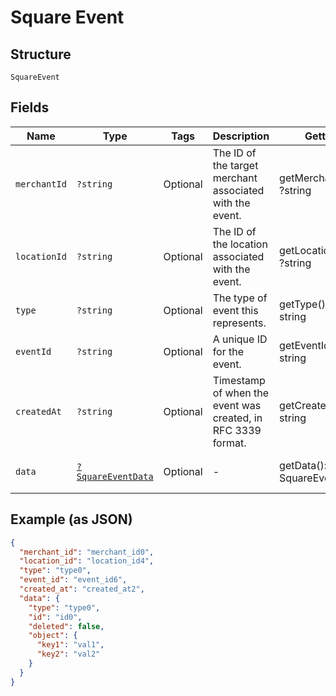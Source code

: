 
# Square Event

## Structure

`SquareEvent`

## Fields

| Name | Type | Tags | Description | Getter | Setter |
|  --- | --- | --- | --- | --- | --- |
| `merchantId` | `?string` | Optional | The ID of the target merchant associated with the event. | getMerchantId(): ?string | setMerchantId(?string merchantId): void |
| `locationId` | `?string` | Optional | The ID of the location associated with the event. | getLocationId(): ?string | setLocationId(?string locationId): void |
| `type` | `?string` | Optional | The type of event this represents. | getType(): ?string | setType(?string type): void |
| `eventId` | `?string` | Optional | A unique ID for the event. | getEventId(): ?string | setEventId(?string eventId): void |
| `createdAt` | `?string` | Optional | Timestamp of when the event was created, in RFC 3339 format. | getCreatedAt(): ?string | setCreatedAt(?string createdAt): void |
| `data` | [`?SquareEventData`](../../doc/models/square-event-data.md) | Optional | - | getData(): ?SquareEventData | setData(?SquareEventData data): void |

## Example (as JSON)

```json
{
  "merchant_id": "merchant_id0",
  "location_id": "location_id4",
  "type": "type0",
  "event_id": "event_id6",
  "created_at": "created_at2",
  "data": {
    "type": "type0",
    "id": "id0",
    "deleted": false,
    "object": {
      "key1": "val1",
      "key2": "val2"
    }
  }
}
```

